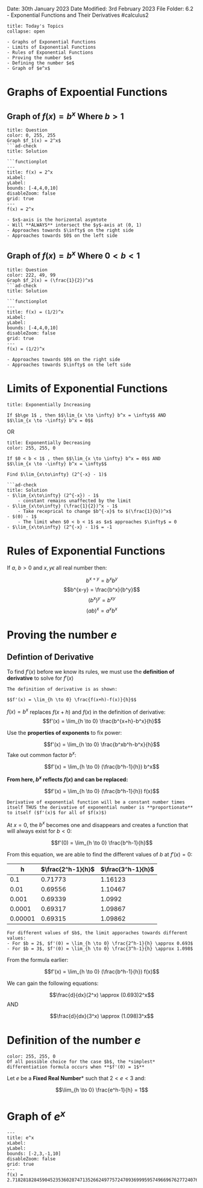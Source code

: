 Date: 30th January 2023
Date Modified: 3rd February 2023
File Folder: 6.2 - Exponential Functions and Their Derivatives
#calculus2

```ad-abstract
title: Today's Topics
collapse: open

- Graphs of Exponential Functions
- Limits of Exponential Functions
- Rules of Exponential Functions
- Proving the number $e$
- Defining the number $e$
- Graph of $e^x$
```


# Graphs of Expoential Functions

## Graph of $f(x) = b^x$ Where $b > 1$

```ad-faq
title: Question
color: 0, 255, 255
Graph $f_1(x) = 2^x$ 
```ad-check
title: Solution

```functionplot
---
title: f(x) = 2^x
xLabel: 
yLabel: 
bounds: [-4,4,0,10]
disableZoom: false
grid: true
---
f(x) = 2^x
```


```ad-note
- $x$-axis is the horizontal asymtote
- Will **ALWAYS** intersect the $y$-axis at (0, 1)
- Approaches towards $\infty$ on the right side
- Approaches towards $0$ on the left side
```

## Graph of $f(x) = b^x$ Where $0 < b < 1$

```ad-faq
title: Question
color: 222, 49, 99
Graph $f_2(x) = (\frac{1}{2})^x$ 
```ad-check
title: Solution

```functionplot
---
title: f(x) = (1/2)^x
xLabel: 
yLabel: 
bounds: [-4,4,0,10]
disableZoom: false
grid: true
---
f(x) = (1/2)^x
```


```ad-note
- Approaches towards $0$ on the right side
- Approaches towards $\infty$ on the left side
```

# Limits of Exponential Functions

```ad-summary
title: Exponentially Increasing

If $b\ge 1$ , then $$\lim_{x \to \infty} b^x = \infty$$ AND 
$$\lim_{x \to -\infty} b^x = 0$$

```

OR

```ad-summary
title: Exponentially Decreasing
color: 255, 255, 0

If $0 < b < 1$ , then $$\lim_{x \to \infty} b^x = 0$$ AND 
$$\lim_{x \to -\infty} b^x = \infty$$
```


```ad-question
Find $\lim_{x\to\infty} (2^{-x} - 1)$

```ad-check
title: Solution
- $\lim_{x\to\infty} (2^{-x}) - 1$
	- constant remains unaffected by the limit
- $\lim_{x\to\infty} (\frac{1}{2})^x - 1$
	- Take receprical to change $b^{-x}$ to $(\frac{1}{b})^x$
- $(0) - 1$
	- The limit when $0 < b < 1$ as $x$ approaches $\infty$ = 0
- $\lim_{x\to\infty} (2^{-x} - 1)$ = -1
```

# Rules of Exponential Functions

If $a$, $b > 0$ and $x, y  \epsilon$ all real number then:

$$b^{x+y} = b^xb^y$$
$$b^{x-y} = \frac{b^x}{b^y}$$
$$(b^x)^y = b^{xy}$$
$$(ab)^x = a^xb^x$$

# Proving the number $e$

## Defintion of Derivative

To find $f'(x)$ before we know its rules, we must use the **definition of derivative** to solve for $f'(x)$


```ad-note
The definition of derivative is as shown:

$$f'(x) = \lim_{h \to 0} \frac{f(x+h)-f(x)}{h}$$
```


$f(x) = b^x$ replaces $f(x+h)$ and $f(x)$ in the definition of derivative:
$$f'(x) = \lim_{h \to 0} \frac{b^{x+h}-b^x}{h}$$

Use the **properties of exponents** to fix power:

$$f'(x) = \lim_{h \to 0} \frac{b^xb^h-b^x}{h}$$
Take out common factor $b^x$:

$$f'(x) = \lim_{h \to 0} (\frac{b^h-1}{h}) b^x$$

**From here, $b^x$ reflects $f(x)$ and can be replaced:**


$$f'(x) = \lim_{h \to 0} (\frac{b^h-1}{h}) f(x)$$

```ad-important
Derivative of exponential function will be a constant number times itself THUS the derivative of exponential number is **proportionate** to itself ($f'(x)$ for all of $f(x)$)

```

At $x=0$, the $b^x$ becomes one and disappears and creates a function that will always exist for $b < 0$:

$$f'(0) = \lim_{h \to 0} \frac{b^h-1}{h}$$

From this equation, we are able to find the different values of $b$ at $f'(x) = 0$:

| h       | $\frac{2^h-1}{h}$ | $\frac{3^h-1}{h}$ |
| ------- | ---------------- | ---------------- |
| 0.1     | 0.71773          | 1.16123          |
| 0.01    | 0.69556          | 1.10467          |
| 0.001   | 0.69339          | 1.0992           |
| 0.0001  | 0.69317          | 1.09867          |
| 0.00001 | 0.69315          | 1.09862          |


```ad-summary
For different values of $b$, the limit apporaches towards different values:
- For $b = 2$, $f'(0) = \lim_{h \to 0} \frac{2^h-1}{h} \approx 0.693$
- For $b = 3$, $f'(0) = \lim_{h \to 0} \frac{3^h-1}{h} \approx 1.098$
```

From the formula earlier:

$$f'(x) = \lim_{h \to 0} (\frac{b^h-1}{h}) f(x)$$

We can gain the following equations:

$$\frac{d}{dx}(2^x) \approx (0.693)2^x$$
AND

$$\frac{d}{dx}(3^x) \approx (1.098)3^x$$

# Definition of the number $e$

```ad-important
color: 255, 255, 0
Of all possible choice for the case $b$, the *simplest* differentiation formula occurs when **$f'(0) = 1$**
```


Let $e$ be a **Fixed Real Number*** such that $2 < e < 3$ and:

$$\lim_{h \to 0} \frac{e^h-1}{h} = 1$$
# Graph of $e^x$


```functionplot
---
title: e^x
xLabel: 
yLabel: 
bounds: [-2,3,-1,10]
disableZoom: false
grid: true
---
f(x) = 2.718281828459045235360287471352662497757247093699959574966967627724076630353^x
```

